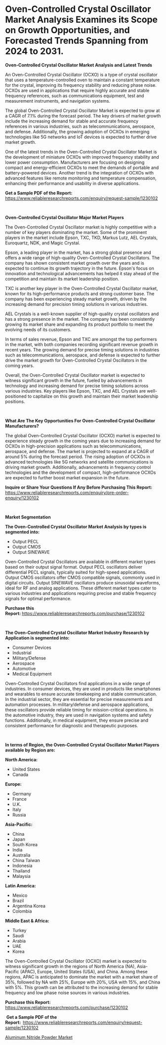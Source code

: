 <p><h1>Oven-Controlled Crystal Oscillator Market Analysis Examines its Scope on Growth Opportunities, and Forecasted Trends Spanning from 2024 to 2031.</h1></p><p><strong>Oven-Controlled Crystal Oscillator Market Analysis and Latest Trends</strong></p>
<p><p>An Oven-Controlled Crystal Oscillator (OCXO) is a type of crystal oscillator that uses a temperature-controlled oven to maintain a constant temperature for the crystal, improving its frequency stability and reducing phase noise. OCXOs are used in applications that require highly accurate and stable frequency references, such as communications equipment, test and measurement instruments, and navigation systems.</p><p>The global Oven-Controlled Crystal Oscillator Market is expected to grow at a CAGR of 7.1% during the forecast period. The key drivers of market growth include the increasing demand for stable and accurate frequency references in various industries, such as telecommunications, aerospace, and defense. Additionally, the growing adoption of OCXOs in emerging technologies like 5G networks and IoT devices is expected to further drive market growth.</p><p>One of the latest trends in the Oven-Controlled Crystal Oscillator Market is the development of miniature OCXOs with improved frequency stability and lower power consumption. Manufacturers are focusing on designing compact and energy-efficient OCXOs to meet the demands of portable and battery-powered devices. Another trend is the integration of OCXOs with advanced features like remote monitoring and temperature compensation, enhancing their performance and usability in diverse applications.</p></p>
<p><strong>Get a Sample PDF of the Report:&nbsp;</strong> <a href="https://www.reliableresearchreports.com/enquiry/request-sample/1230102">https://www.reliableresearchreports.com/enquiry/request-sample/1230102</a></p>
<p>&nbsp;</p>
<p><strong>Oven-Controlled Crystal Oscillator Major Market Players</strong></p>
<p><p>The Oven-Controlled Crystal Oscillator market is highly competitive with a number of key players dominating the market. Some of the prominent players in the market include Epson, TXC, TKD, Markus Lutz, AEL Crystals, Euroquartz, NDK, and Magic Crystal.</p><p>Epson, a leading player in the market, has a strong global presence and offers a wide range of high-quality Oven-Controlled Crystal Oscillators. The company has shown consistent market growth over the years and is expected to continue its growth trajectory in the future. Epson's focus on innovation and technological advancements has helped it stay ahead of the competition and maintain its market leadership position.</p><p>TXC is another key player in the Oven-Controlled Crystal Oscillator market, known for its high-performance products and strong customer base. The company has been experiencing steady market growth, driven by the increasing demand for precision timing solutions in various industries.</p><p>AEL Crystals is a well-known supplier of high-quality crystal oscillators and has a strong presence in the market. The company has been consistently growing its market share and expanding its product portfolio to meet the evolving needs of its customers.</p><p>In terms of sales revenue, Epson and TXC are amongst the top performers in the market, with both companies recording significant revenue growth in recent years. The growing demand for precise timing solutions in industries such as telecommunications, aerospace, and defense is expected to further drive the market growth for Oven-Controlled Crystal Oscillators in the coming years.</p><p>Overall, the Oven-Controlled Crystal Oscillator market is expected to witness significant growth in the future, fueled by advancements in technology and increasing demand for precise timing solutions across various industries. Key players like Epson, TXC, and AEL Crystals are well-positioned to capitalize on this growth and maintain their market leadership positions.</p></p>
<p>&nbsp;</p>
<p><strong>What Are The Key Opportunities For Oven-Controlled Crystal Oscillator Manufacturers?</strong></p>
<p><p>The global Oven-Controlled Crystal Oscillator (OCXO) market is expected to experience steady growth in the coming years due to increasing demand for OCXOs in high-precision applications such as telecommunications, aerospace, and defense. The market is projected to expand at a CAGR of around 5% during the forecast period. The rising adoption of OCXOs in advanced technologies like 5G networks and satellite communications is driving market growth. Additionally, advancements in frequency control technologies and the development of compact, high-performance OCXOs are expected to further boost market expansion in the future.</p></p>
<p><strong>Inquire or Share Your Questions If Any Before Purchasing This Report:</strong> <a href="https://www.reliableresearchreports.com/enquiry/pre-order-enquiry/1230102">https://www.reliableresearchreports.com/enquiry/pre-order-enquiry/1230102</a></p>
<p>&nbsp;</p>
<p><strong>Market Segmentation</strong></p>
<p><strong>The Oven-Controlled Crystal Oscillator Market Analysis by types is segmented into:</strong></p>
<p><ul><li>Output PECL</li><li>Output CMOS</li><li>Output SINEWAVE</li></ul></p>
<p><p>Oven-Controlled Crystal Oscillators are available in different market types based on their output signal format. Output PECL oscillators deliver differential PECL signals, typically suited for high-speed applications. Output CMOS oscillators offer CMOS compatible signals, commonly used in digital circuits. Output SINEWAVE oscillators produce sinusoidal waveforms, ideal for RF and analog applications. These different market types cater to various industries and applications requiring precise and stable frequency signals for optimal performance.</p></p>
<p><strong>Purchase this Report:&nbsp;</strong><a href="https://www.reliableresearchreports.com/purchase/1230102">https://www.reliableresearchreports.com/purchase/1230102</a></p>
<p>&nbsp;</p>
<p><strong>The Oven-Controlled Crystal Oscillator Market Industry Research by Application is segmented into:</strong></p>
<p><ul><li>Consumer Devices</li><li>Industrial</li><li>Military/Defense</li><li>Aerospace</li><li>Automotive</li><li>Medical Equipment</li></ul></p>
<p><p>Oven-Controlled Crystal Oscillators find applications in a wide range of industries. In consumer devices, they are used in products like smartphones and wearables to ensure accurate timekeeping and stable communication. In the industrial sector, they are essential for precise measurements and automation processes. In military/defense and aerospace applications, these oscillators provide reliable timing for mission-critical operations. In the automotive industry, they are used in navigation systems and safety functions. Additionally, in medical equipment, they ensure precise and consistent performance for diagnostic and therapeutic purposes.</p></p>
<p>&nbsp;</p>
<p><strong>In terms of Region, the Oven-Controlled Crystal Oscillator Market Players available by Region are:</strong></p>
<p>
    <p> <strong> North America: </strong>
        <ul>
            <li>United States</li>
            <li>Canada</li>
        </ul>
        </p> 
    <p> <strong> Europe: </strong>
        <ul>
            <li>Germany</li>
            <li>France</li>
            <li>U.K.</li>
            <li>Italy</li>
            <li>Russia</li>
        </ul>
        </p> 
    <p> <strong> Asia-Pacific: </strong>
        <ul>
            <li>China</li>
            <li>Japan</li>
            <li>South Korea</li>
            <li>India</li>
            <li>Australia</li>
            <li>China Taiwan</li>
            <li>Indonesia</li>
            <li>Thailand</li>
            <li>Malaysia</li>
        </ul>
        </p> 
    <p> <strong> Latin America: </strong>
        <ul>
            <li>Mexico</li>
            <li>Brazil</li>
            <li>Argentina Korea</li>
            <li>Colombia</li>
        </ul>
        </p> 
    <p> <strong> Middle East & Africa: </strong>
        <ul>
            <li>Turkey</li>
            <li>Saudi</li>
            <li>Arabia</li>
            <li>UAE</li>
            <li>Korea</li>
        </ul>
    </p>
    </p>
<p><p>The Oven-Controlled Crystal Oscillator (OCXO) market is expected to witness significant growth in the regions of North America (NA), Asia-Pacific (APAC), Europe, United States (USA), and China. Among these regions, APAC is anticipated to dominate the market with a market share of 35%, followed by NA with 25%, Europe with 20%, USA with 15%, and China with 5%. This growth can be attributed to the increasing demand for stable frequency and low phase noise sources in various industries.</p></p>
<p><strong>Purchase this Report: </strong><a href="https://www.reliableresearchreports.com/purchase/1230102">https://www.reliableresearchreports.com/purchase/1230102</a></p>
<p>&nbsp;<strong>Get a Sample PDF of the Report:&nbsp;&nbsp;</strong><a href="https://www.reliableresearchreports.com/enquiry/request-sample/1230102">https://www.reliableresearchreports.com/enquiry/request-sample/1230102</a></p>
<p><strong></strong></p>
<p><p><a href="https://shimmer-gardenia-37a.notion.site/Aluminum-Nitride-Powder-Market-Size-Evaluating-its-Market-Trends-Growth-and-Projections-2024-20-7ef6deb5ffc641e7b7b825c4770fb4e9">Aluminum Nitride Powder Market</a></p></p>